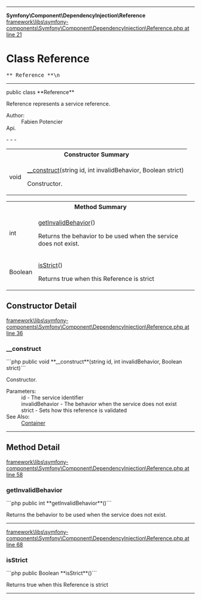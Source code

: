 - - -

**Symfony\Component\DependencyInjection\Reference**
<a href="https://github.com/JeyDotC/Hirudo-docs/blob/master/source/framework/libs/symfony-components/Symfony/Component/DependencyInjection/Reference.php.md#line21" class="location">framework\libs\symfony-components\Symfony\Component\DependencyInjection\Reference.php at line 21</a>

# Class Reference #

<pre class="tree">** Reference **\n</pre>

- - -

<p class="signature">public  class **Reference**</p>

<div class="comment" id="overview_description"><p>Reference represents a service reference.</p></div>

<dl>
<dt>Author:</dt>
<dd>Fabien Potencier <fabien@symfony.com></dd>
<dt>Api.</dt>
</dl>
- - -

<table id="summary_constructor">
<tr><th colspan="2">Constructor Summary</th></tr>
<tr>
<td class="type"> void</td>
<td class="description"><p class="name"><a href="#__construct()">__construct</a>(string id, int invalidBehavior, Boolean strict)</p><p class="description">Constructor.</p></td>
</tr>
</table>

<table id="summary_method">
<tr><th colspan="2">Method Summary</th></tr>
<tr>
<td class="type"> int</td>
<td class="description"><p class="name"><a href="#getInvalidBehavior()">getInvalidBehavior</a>()</p><p class="description">Returns the behavior to be used when the service does not exist.</p></td>
</tr>
<tr>
<td class="type"> Boolean</td>
<td class="description"><p class="name"><a href="#isStrict()">isStrict</a>()</p><p class="description">Returns true when this Reference is strict</p></td>
</tr>
</table>

<h2 id="detail_method">Constructor Detail</h2>
<a href="https://github.com/JeyDotC/Hirudo-docs/blob/master/source/framework/libs/symfony-components/Symfony/Component/DependencyInjection/Reference.php.md#line36" class="location">framework\libs\symfony-components\Symfony\Component\DependencyInjection\Reference.php at line 36</a>

<h3 id="__construct()">__construct</h3>
```php
public  void **__construct**(string id, int invalidBehavior, Boolean strict)```
<div class="details">
<p>Constructor.</p><dl>
<dt>Parameters:</dt>
<dd>id - The service identifier</dd>
<dd>invalidBehavior - The behavior when the service does not exist</dd>
<dd>strict - Sets how this reference is validated</dd>
<dt>See Also:</dt>
<dd><a href="../../../symfony/component/dependencyinjection/container.html">Container</a></dd>
</dl>
</div>

- - -

<h2 id="detail_method">Method Detail</h2>
<a href="https://github.com/JeyDotC/Hirudo-docs/blob/master/source/framework/libs/symfony-components/Symfony/Component/DependencyInjection/Reference.php.md#line58" class="location">framework\libs\symfony-components\Symfony\Component\DependencyInjection\Reference.php at line 58</a>

<h3 id="getInvalidBehavior()">getInvalidBehavior</h3>
```php
public  int **getInvalidBehavior**()```
<div class="details">
<p>Returns the behavior to be used when the service does not exist.</p></div>

- - -

<a href="https://github.com/JeyDotC/Hirudo-docs/blob/master/source/framework/libs/symfony-components/Symfony/Component/DependencyInjection/Reference.php.md#line68" class="location">framework\libs\symfony-components\Symfony\Component\DependencyInjection\Reference.php at line 68</a>

<h3 id="isStrict()">isStrict</h3>
```php
public  Boolean **isStrict**()```
<div class="details">
<p>Returns true when this Reference is strict</p></div>

- - -

